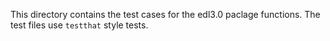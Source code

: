 This directory contains the test cases for the edl3.0 paclage functions. The test files use `testthat` style tests.
